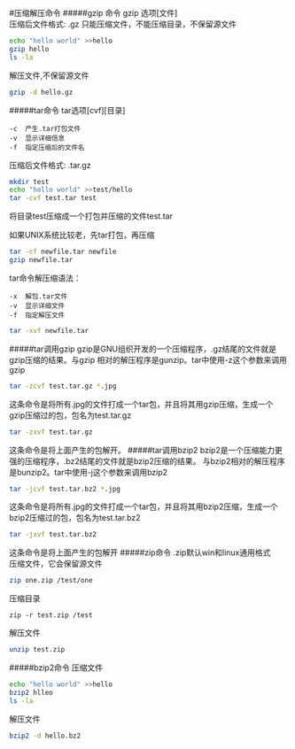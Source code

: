 #压缩解压命令
#####gzip 命令
gzip 选项[文件]			
压缩后文件格式: .gz
只能压缩文件，不能压缩目录，不保留源文件
```bash
echo "hello world" >>hello
gzip hello
ls -la
```
解压文件,不保留源文件
```bash
gzip -d hello.gz
```
#####tar命令
tar选项[cvf][目录]
```text
-c	产生.tar打包文件
-v	显示详细信息
-f	指定压缩后的文件名
```
压缩后文件格式: .tar.gz
```bash
mkdir test
echo "hello world" >>test/hello
tar -cvf test.tar test
```
将目录test压缩成一个打包并压缩的文件test.tar

如果UNIX系统比较老，先tar打包，再压缩
```bash
tar -cf newfile.tar newfile
gzip newfile.tar
```
tar命令解压缩语法：
```text
-x	解包.tar文件
-v	显示详细文件
-f	指定解压文件
```
```bash
tar -xvf newfile.tar
```
#####tar调用gzip
gzip是GNU组织开发的一个压缩程序，.gz结尾的文件就是gzip压缩的结果。与gzip 
相对的解压程序是gunzip。tar中使用-z这个参数来调用gzip
```bash
tar -zcvf test.tar.gz *.jpg
```
这条命令是将所有.jpg的文件打成一个tar包，并且将其用gzip压缩，生成一个 gzip压缩过的包，包名为test.tar.gz
```bash
tar -zxvf test.tar.gz
```
这条命令是将上面产生的包解开。 
#####tar调用bzip2
bzip2是一个压缩能力更强的压缩程序，.bz2结尾的文件就是bzip2压缩的结果。 与bzip2相对的解压程序是bunzip2。tar中使用-j这个参数来调用bzip2
```bash
tar -jcvf test.tar.bz2 *.jpg
```
这条命令是将所有.jpg的文件打成一个tar包，并且将其用bzip2压缩，生成一个 bzip2压缩过的包，包名为test.tar.bz2
```bash
tar -jxvf test.tar.bz2
```
这条命令是将上面产生的包解开
#####zip命令
.zip默认win和linux通用格式        
压缩文件，它会保留源文件
```bash
zip one.zip /test/one
```
压缩目录
```
zip -r test.zip /test
```
解压文件
```bash
unzip test.zip
```
#####bzip2命令
压缩文件
```bash
echo "hello world" >>hello
bzip2 hlleo
ls -la
```
解压文件
```bash
bzip2 -d hello.bz2
```


